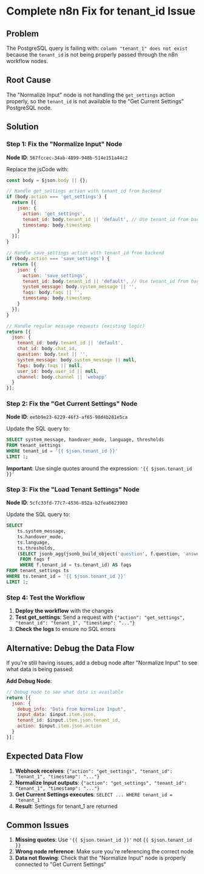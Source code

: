 # Complete n8n Fix for tenant_id Issue

## Problem
The PostgreSQL query is failing with: `column "tenant_1" does not exist` because the `tenant_id` is not being properly passed through the n8n workflow nodes.

## Root Cause
The "Normalize Input" node is not handling the `get_settings` action properly, so the `tenant_id` is not available to the "Get Current Settings" PostgreSQL node.

## Solution

### Step 1: Fix the "Normalize Input" Node

**Node ID**: `567fccec-34ab-4899-948b-514e151a44c2`

Replace the jsCode with:

```javascript
const body = $json.body || {};

// Handle get_settings action with tenant_id from backend
if (body.action === 'get_settings') {
  return [{
    json: {
      action: 'get_settings',
      tenant_id: body.tenant_id || 'default', // Use tenant_id from backend
      timestamp: body.timestamp
    }
  }];
}

// Handle save_settings action with tenant_id from backend
if (body.action === 'save_settings') {
  return [{
    json: {
      action: 'save_settings',
      tenant_id: body.tenant_id || 'default', // Use tenant_id from backend
      system_message: body.system_message || '',
      faqs: body.faqs || '',
      timestamp: body.timestamp
    }
  }];
}

// Handle regular message requests (existing logic)
return [{
  json: {
    tenant_id: body.tenant_id || 'default',
    chat_id: body.chat_id,
    question: body.text || '',
    system_message: body.system_message || null,
    faqs: body.faqs || null,
    user_id: body.user_id || null,
    channel: body.channel || 'webapp'
  }
}];
```

### Step 2: Fix the "Get Current Settings" Node

**Node ID**: `ee5b9e23-6229-46f3-af65-98d4b281e5ca`

Update the SQL query to:

```sql
SELECT system_message, handover_mode, language, thresholds
FROM tenant_settings
WHERE tenant_id = '{{ $json.tenant_id }}'
LIMIT 1;
```

**Important**: Use single quotes around the expression: `'{{ $json.tenant_id }}'`

### Step 3: Fix the "Load Tenant Settings" Node

**Node ID**: `5cfc33fd-77c7-4536-852a-b2fea6623903`

Update the SQL query to:

```sql
SELECT 
    ts.system_message,
    ts.handover_mode,
    ts.language,
    ts.thresholds,
    (SELECT jsonb_agg(jsonb_build_object('question', f.question, 'answer', f.answer))
     FROM faqs f 
     WHERE f.tenant_id = ts.tenant_id) AS faqs
FROM tenant_settings ts
WHERE ts.tenant_id = '{{ $json.tenant_id }}'
LIMIT 1;
```

### Step 4: Test the Workflow

1. **Deploy the workflow** with the changes
2. **Test get_settings**: Send a request with `{"action": "get_settings", "tenant_id": "tenant_1", "timestamp": "..."}`
3. **Check the logs** to ensure no SQL errors

## Alternative: Debug the Data Flow

If you're still having issues, add a debug node after "Normalize Input" to see what data is being passed:

**Add Debug Node**:
```javascript
// Debug node to see what data is available
return [{
  json: {
    debug_info: "Data from Normalize Input",
    input_data: $input.item.json,
    tenant_id: $input.item.json.tenant_id,
    action: $input.item.json.action
  }
}];
```

## Expected Data Flow

1. **Webhook receives**: `{"action": "get_settings", "tenant_id": "tenant_1", "timestamp": "..."}`
2. **Normalize Input outputs**: `{"action": "get_settings", "tenant_id": "tenant_1", "timestamp": "..."}`
3. **Get Current Settings executes**: `SELECT ... WHERE tenant_id = 'tenant_1'`
4. **Result**: Settings for tenant_1 are returned

## Common Issues

1. **Missing quotes**: Use `'{{ $json.tenant_id }}'` not `{{ $json.tenant_id }}`
2. **Wrong node reference**: Make sure you're referencing the correct node
3. **Data not flowing**: Check that the "Normalize Input" node is properly connected to "Get Current Settings"
